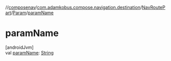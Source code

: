 //[composenav](../../../../index.md)/[com.adamkobus.compose.navigation.destination](../../index.md)/[NavRoutePart](../index.md)/[Param](index.md)/[paramName](param-name.md)

# paramName

[androidJvm]\
val [paramName](param-name.md): [String](https://kotlinlang.org/api/latest/jvm/stdlib/kotlin/-string/index.html)
